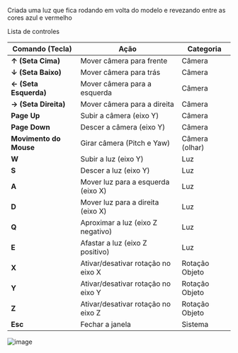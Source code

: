 Criada uma luz que fica rodando em volta do modelo e revezando entre as cores azul e vermelho

Lista de controles

| Comando (Tecla)     | Ação                                              | Categoria       |
|---------------------|---------------------------------------------------|-----------------|
| **↑ (Seta Cima)**   | Mover câmera para frente                          | Câmera          |
| **↓ (Seta Baixo)**  | Mover câmera para trás                            | Câmera          |
| **← (Seta Esquerda)**| Mover câmera para a esquerda                     | Câmera          |
| **→ (Seta Direita)**| Mover câmera para a direita                       | Câmera          |
| **Page Up**         | Subir a câmera (eixo Y)                           | Câmera          |
| **Page Down**       | Descer a câmera (eixo Y)                          | Câmera          |
| **Movimento do Mouse** | Girar câmera (Pitch e Yaw)                   | Câmera (olhar)  |
| **W**               | Subir a luz (eixo Y)                              | Luz             |
| **S**               | Descer a luz (eixo Y)                             | Luz             |
| **A**               | Mover luz para a esquerda (eixo X)               | Luz             |
| **D**               | Mover luz para a direita (eixo X)                | Luz             |
| **Q**               | Aproximar a luz (eixo Z negativo)                | Luz             |
| **E**               | Afastar a luz (eixo Z positivo)                  | Luz             |
| **X**               | Ativar/desativar rotação no eixo X               | Rotação Objeto  |
| **Y**               | Ativar/desativar rotação no eixo Y               | Rotação Objeto  |
| **Z**               | Ativar/desativar rotação no eixo Z               | Rotação Objeto  |
| **Esc**             | Fechar a janela                                   | Sistema         |


![image](https://github.com/user-attachments/assets/fb7d97bf-48cd-45bf-9980-de9108d5475b)

